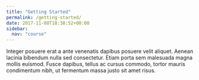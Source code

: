 ```yaml
---
title: "Getting Started"
permalink: /getting-started/
date: 2017-11-08T18:38:52+00:00
sidebar:
  nav: "course"
---
```


Integer posuere erat a ante venenatis dapibus posuere velit aliquet. Aenean lacinia bibendum nulla sed consectetur. Etiam porta sem malesuada magna mollis euismod. Fusce dapibus, tellus ac cursus commodo, tortor mauris condimentum nibh, ut fermentum massa justo sit amet risus.
